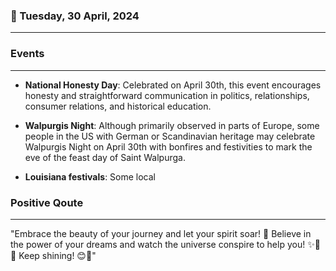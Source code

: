 ### 📅 Tuesday, 30 April, 2024
------
### Events
------
- **National Honesty Day**: Celebrated on April 30th, this event encourages honesty and straightforward communication in politics, relationships, consumer relations, and historical education.
  
- **Walpurgis Night**: Although primarily observed in parts of Europe, some people in the US with German or Scandinavian heritage may celebrate Walpurgis Night on April 30th with bonfires and festivities to mark the eve of the feast day of Saint Walpurga.

- **Louisiana festivals**: Some local
### Positive Qoute
------
"Embrace the beauty of your journey and let your spirit soar! 🚀 Believe in the power of your dreams and watch the universe conspire to help you! ✨🌌💫 Keep shining! 😊🌟"
